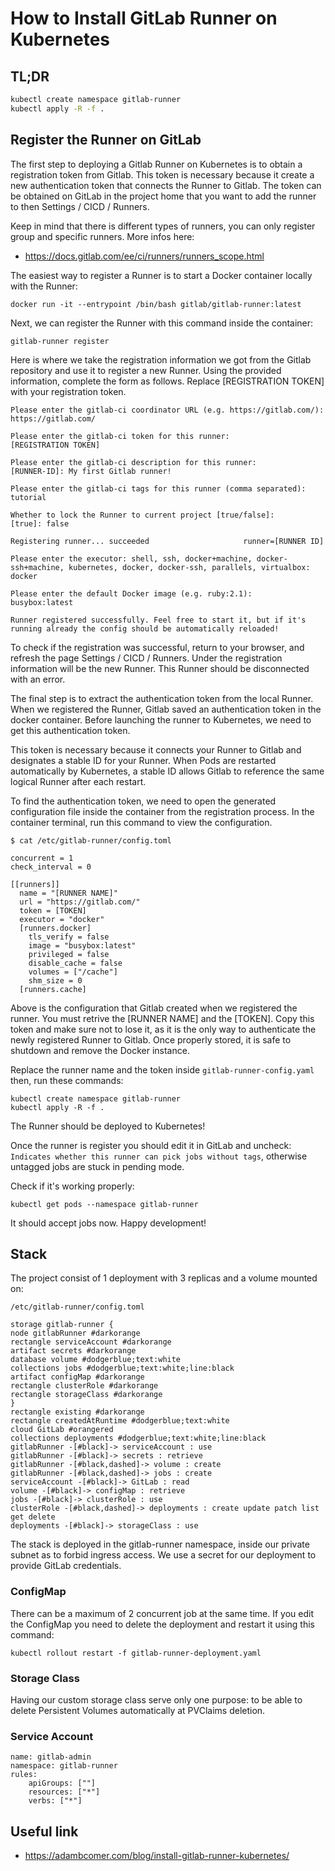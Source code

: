 # How to Install GitLab Runner on Kubernetes

## TL;DR
```bash
kubectl create namespace gitlab-runner
kubectl apply -R -f .
```

## Register the Runner on GitLab

The first step to deploying a Gitlab Runner on Kubernetes is to obtain a registration token from Gitlab. This token is necessary because it create a new authentication token that connects the Runner to Gitlab. The token can be obtained on GitLab in the project home that you want to add the runner to then Settings / CICD / Runners.

Keep in mind that there is different types of runners, you can only register group and specific runners. More infos here:

- https://docs.gitlab.com/ee/ci/runners/runners_scope.html

The easiest way to register a Runner is to start a Docker container locally with the Runner:

```
docker run -it --entrypoint /bin/bash gitlab/gitlab-runner:latest
```
Next, we can register the Runner with this command inside the container:

```
gitlab-runner register
```

Here is where we take the registration information we got from the Gitlab repository and use it to register a new Runner. Using the provided information, complete the form as follows. Replace [REGISTRATION TOKEN] with your registration token.

```
Please enter the gitlab-ci coordinator URL (e.g. https://gitlab.com/):
https://gitlab.com/

Please enter the gitlab-ci token for this runner:
[REGISTRATION TOKEN]

Please enter the gitlab-ci description for this runner:
[RUNNER-ID]: My first Gitlab runner!

Please enter the gitlab-ci tags for this runner (comma separated):
tutorial

Whether to lock the Runner to current project [true/false]:
[true]: false

Registering runner... succeeded                     runner=[RUNNER ID]

Please enter the executor: shell, ssh, docker+machine, docker-ssh+machine, kubernetes, docker, docker-ssh, parallels, virtualbox:
docker

Please enter the default Docker image (e.g. ruby:2.1):
busybox:latest

Runner registered successfully. Feel free to start it, but if it's running already the config should be automatically reloaded!
```

To check if the registration was successful, return to your browser, and refresh the page Settings / CICD / Runners. Under the registration information will be the new Runner. This Runner should be disconnected with an error.

The final step is to extract the authentication token from the local Runner. When we registered the Runner, Gitlab saved an authentication token in the docker container. Before launching the runner to Kubernetes, we need to get this authentication token.

This token is necessary because it connects your Runner to Gitlab and designates a stable ID for your Runner. When Pods are restarted automatically by Kubernetes, a stable ID allows Gitlab to reference the same logical Runner after each restart.

To find the authentication token, we need to open the generated configuration file inside the container from the registration process. In the container terminal, run this command to view the configuration.

```
$ cat /etc/gitlab-runner/config.toml

concurrent = 1
check_interval = 0

[[runners]]
  name = "[RUNNER NAME]"
  url = "https://gitlab.com/"
  token = [TOKEN]
  executor = "docker"
  [runners.docker]
    tls_verify = false
    image = "busybox:latest"
    privileged = false
    disable_cache = false
    volumes = ["/cache"]
    shm_size = 0
  [runners.cache]
```

Above is the configuration that Gitlab created when we registered the runner. You must retrive the [RUNNER NAME] and the [TOKEN]. Copy this token and make sure not to lose it, as it is the only way to authenticate the newly registered Runner to Gitlab. Once properly stored, it is safe to shutdown and remove the Docker instance.

Replace the runner name and the token inside `gitlab-runner-config.yaml` then, run these commands:

```
kubectl create namespace gitlab-runner
kubectl apply -R -f .
```

The Runner should be deployed to Kubernetes!

Once the runner is register you should edit it in GitLab and uncheck:
`Indicates whether this runner can pick jobs without tags`, otherwise untagged jobs are stuck in pending mode.

Check if it's working properly:

```
kubectl get pods --namespace gitlab-runner
```

It should accept jobs now. Happy development!

## Stack

The project consist of 1 deployment with 3 replicas and a volume mounted on:

    /etc/gitlab-runner/config.toml

```plantuml
storage gitlab-runner {
node gitlabRunner #darkorange
rectangle serviceAccount #darkorange
artifact secrets #darkorange
database volume #dodgerblue;text:white
collections jobs #dodgerblue;text:white;line:black
artifact configMap #darkorange
rectangle clusterRole #darkorange
rectangle storageClass #darkorange
}
rectangle existing #darkorange
rectangle createdAtRuntime #dodgerblue;text:white
cloud GitLab #orangered
collections deployments #dodgerblue;text:white;line:black
gitlabRunner -[#black]-> serviceAccount : use
gitlabRunner -[#black]-> secrets : retrieve
gitlabRunner -[#black,dashed]-> volume : create
gitlabRunner -[#black,dashed]-> jobs : create
serviceAccount -[#black]-> GitLab : read
volume -[#black]-> configMap : retrieve
jobs -[#black]-> clusterRole : use
clusterRole -[#black,dashed]-> deployments : create update patch list get delete
deployments -[#black]-> storageClass : use
```

The stack is deployed in the gitlab-runner namespace, inside our private subnet as to forbid ingress access. We use a secret for our deployment to provide GitLab credentials.

### ConfigMap

There can be a maximum of 2 concurrent job at the same time. If you edit the ConfigMap you need to delete the deployment and restart it using this command:

```
kubectl rollout restart -f gitlab-runner-deployment.yaml
```

### Storage Class

Having our custom storage class serve only one purpose: to be able to delete Persistent Volumes automatically at PVClaims deletion.

### Service Account

```
name: gitlab-admin
namespace: gitlab-runner
rules:
    apiGroups: [""]
    resources: ["*"]
    verbs: ["*"]
```

## Useful link

- https://adambcomer.com/blog/install-gitlab-runner-kubernetes/
